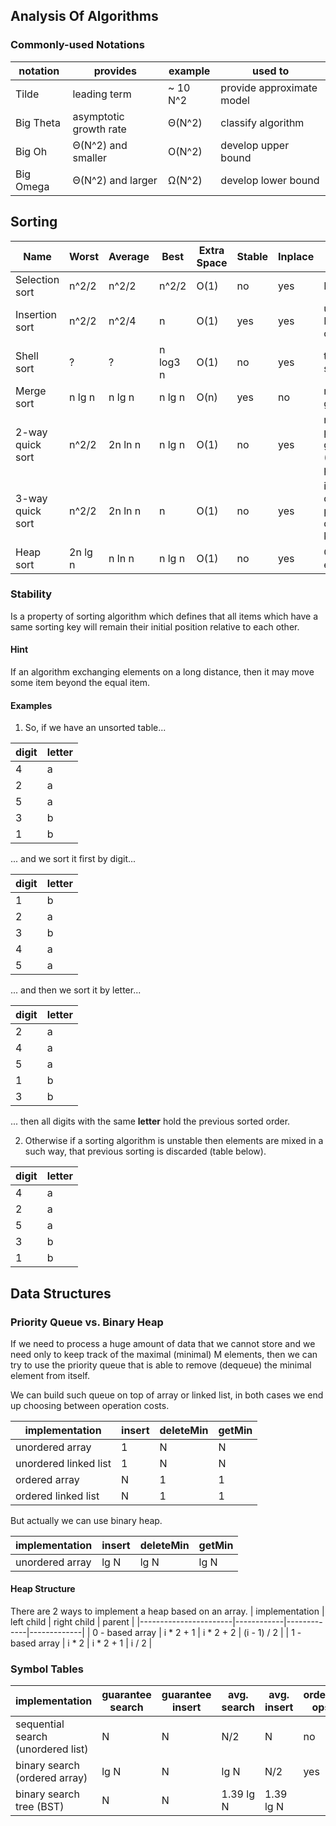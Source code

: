 
## Analysis Of Algorithms
### Commonly-used Notations
| notation  | provides               | example  | used to                   |
|-----------|------------------------|----------|---------------------------|
| Tilde     | leading term           | ~ 10 N^2 | provide approximate model |
| Big Theta | asymptotic growth rate | Θ(N^2)   | classify algorithm        |
| Big Oh    | Θ(N^2) and smaller     | O(N^2)   | develop upper bound       |
| Big Omega | Θ(N^2) and larger      | Ω(N^2)   | develop lower bound       |

## Sorting

| Name             | Worst   | Average | Best     | Extra Space | Stable | Inplace | Remarks                                               |
|------------------|---------|---------|----------|-------------|--------|---------|-------------------------------------------------------|
| Selection sort   | n^2/2   | n^2/2   | n^2/2    | O(1)        | no     | yes     | N exchanges                                           |
| Insertion sort   | n^2/2   | n^2/4   | n        | O(1)        | yes    | yes     | use for small N or partially ordered                  |
| Shell sort       | ?       | ?       | n log3 n | O(1)        | no     | yes     | tight code, subquadratic                              |
| Merge sort       | n lg n  | n lg n  | n lg n   | O(n)        | yes    | no      | n lg(n) guarantee                                     |
| 2-way quick sort | n^2/2   | 2n ln n | n lg n   | O(1)        | no     | yes     | n lg(n) probabilistic guarantee (fastest in practice) |
| 3-way quick sort | n^2/2   | 2n ln n | n        | O(1)        | no     | yes     | improves quick sort in presence of duplicate keys     |
| Heap sort        | 2n lg n | n ln n  | n lg n   | O(1)        | no     | yes     | O(n) with equal keys                                  |


### Stability
Is a property of sorting algorithm which defines that all items which have a same sorting key will remain their initial position relative to each other.

#### Hint
If an algorithm exchanging elements on a long distance, then it may move some item beyond the equal item.

#### Examples
1. So, if we have an unsorted table...

| digit | letter |
|-------|--------|
| 4     | a      |
| 2     | a      |
| 5     | a      |
| 3     | b      |
| 1     | b      |

... and we sort it first by digit...

| __digit__ | letter |
|-----------|--------|
| 1         | b      |
| 2         | a      |
| 3         | b      |
| 4         | a      |
| 5         | a      |

... and then we sort it by letter...

| digit | __letter__ |
|-------|------------|
| 2     | a          |
| 4     | a          |
| 5     | a          |
| 1     | b          |
| 3     | b          |

... then all digits with the same __letter__ hold the previous sorted order.

2. Otherwise if a sorting algorithm is unstable then elements are mixed in a such way, that previous sorting is discarded (table below).

| digit | __letter__ |
|-------|------------|
| 4     | a          |
| 2     | a          |
| 5     | a          |
| 3     | b          |
| 1     | b          |


## Data Structures
### Priority Queue vs. Binary Heap
If we need to process a huge amount of data that we cannot store and we need only to keep track of the maximal (minimal) M elements, then we can try to use the priority queue that is able to remove (dequeue) the minimal element from itself.

We can build such queue on top of array or linked list, in both cases we end up choosing between operation costs.

| implementation        | insert | deleteMin | getMin |
|-----------------------|--------|-----------|--------|
| unordered array       | 1      | N         | N      |
| unordered linked list | 1      | N         | N      |
| ordered array         | N      | 1         | 1      |
| ordered linked list   | N      | 1         | 1      |

But actually we can use binary heap.

| implementation        | insert | deleteMin | getMin |
|-----------------------|--------|-----------|--------|
| unordered array       | lg N   | lg N      | lg N   |

#### Heap Structure
There are 2 ways to implement a heap based on an array.
| implementation        | left child | right child | parent      |
|-----------------------|------------|-------------|-------------|
| 0 - based array       | i * 2 + 1  | i * 2 + 2   | (i - 1) / 2 |
| 1 - based array       | i * 2      | i * 2 + 1   | i / 2       |

### Symbol Tables

| implementation                     | guarantee search | guarantee insert | avg. search | avg. insert | ordered ops. | key ops.    |
|------------------------------------|------------------|------------------|-------------|-------------|--------------|-------------|
| sequential search (unordered list) | N                | N                | N/2         | N           | no           | equals()    |
| binary search (ordered array)      | lg N             | N                | lg N        | N/2         | yes          | compareTo() |
| binary search tree (BST)           | N                | N                | 1.39 lg N   | 1.39 lg N   |              | compareTo() |

